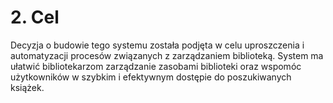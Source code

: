 # 2. Cel

Decyzja o budowie tego systemu została podjęta w celu uproszczenia i automatyzacji procesów związanych z zarządzaniem biblioteką. System ma ułatwić bibliotekarzom zarządzanie zasobami biblioteki oraz wspomóc użytkowników w szybkim i efektywnym dostępie do poszukiwanych książek.
